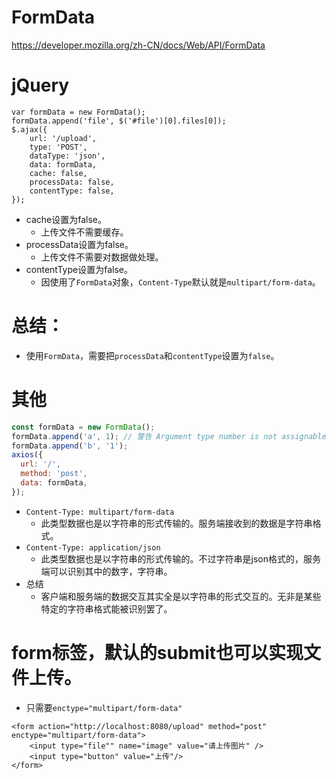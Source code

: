 # FormData
https://developer.mozilla.org/zh-CN/docs/Web/API/FormData

# jQuery
```
var formData = new FormData();
formData.append('file', $('#file')[0].files[0]);
$.ajax({
    url: '/upload',
    type: 'POST',
    dataType: 'json',
    data: formData,
    cache: false,
    processData: false,
    contentType: false,
});
```
* cache设置为false。
    - 上传文件不需要缓存。
* processData设置为false。
    - 上传文件不需要对数据做处理。
* contentType设置为false。
    - 因使用了```FormData```对象，```Content-Type```默认就是```multipart/form-data```。

# 总结：
* 使用```FormData```，需要把```processData```和```contentType```设置为```false```。

# 其他
```javascript
const formData = new FormData();
formData.append('a', 1); // 警告 Argument type number is not assignable to parameter type string | Blob
formData.append('b', '1');
axios({
  url: '/',
  method: 'post',
  data: formData,
});
```
* ```Content-Type: multipart/form-data```
    - 此类型数据也是以字符串的形式传输的。服务端接收到的数据是字符串格式。
* ```Content-Type: application/json```
    - 此类型数据也是以字符串的形式传输的。不过字符串是json格式的，服务端可以识别其中的数字，字符串。
* 总结
    - 客户端和服务端的数据交互其实全是以字符串的形式交互的。无非是某些特定的字符串格式能被识别罢了。

# form标签，默认的submit也可以实现文件上传。
* 只需要`enctype="multipart/form-data"`
```
<form action="http://localhost:8080/upload" method="post" enctype="multipart/form-data">
    <input type="file"" name="image" value="请上传图片" />
    <input type="button" value="上传"/>
</form>
```

